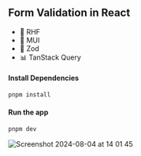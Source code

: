 ## Form Validation in React

- 🚀 RHF
- 🎨 MUI
- 🔐 Zod
- 📊 TanStack Query

#### Install Dependencies

```bash
pnpm install
```

#### Run the app

```bash
pnpm dev
```

![Screenshot 2024-08-04 at 14 01 45](https://github.com/user-attachments/assets/dc2cb944-ce7d-434b-9a4a-8cc23dd545a8)
